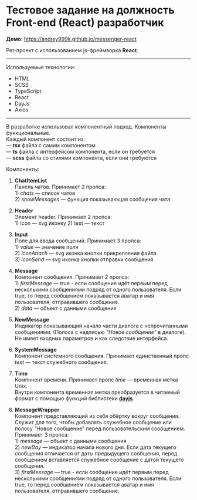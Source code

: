 # Тестовое задание на должность Front-end (React) разработчик

**Демо:** <https://andrey999k.github.io/messenger-react>

Pet-проект с использованием js-фреймворка **React**.

***

Используемые технологии:
* HTML
* SCSS
* TypeScript
* React
* DayJs
* Axios

***

В разработке использовал компонентный подход. Компоненты функциональные.  
Каждый компонент состоит из:  
— **tsx** файла с самим компонентом  
— **ts** файла с интерфейсом компонента, если он требуется  
— **scss** файла со стилями компонента, если они требуются  
  
Компоненты:
  
  1. **ChatItemList**  
  Панель чатов. Принимает 2 пропса:  
    1) _chats_ — список чатов  
    2) _showMessages_ — функция показывающая сообщения чата  
      
  2. **Header**  
  Элемент header. Принимает 2 пропса:  
    1) icon — svg иконку
    2) text — текст  
      
  3. **Input**  
  Поле для ввода сообщений. Принимает 3 пропса:  
    1) _value_ — значение поля  
    2) _iconAttach_ — svg иконка кнопки прикрепления файла  
    3) _iconSend_ — svg иконка кнопки отправки сообщения  
      
  4. **Message**  
  Компонент сообщения. Принимает 2 пропса:  
    1) _firstMessage_ — true - если сообщение идёт первым перед несколькими сообщениями подряд от одного пользователя. Если true, то перед сообщением показывается аватар и имя пользователя, отправившего сообщение.  
    2) _data_ — объект с данными сообщения  
    
  5. **NewMessage**  
  Индикатор показывающий начало части диалога с непрочитанными сообщениями. (Полоса с надписью _"Новое сообщение"_ в диалоге).  
  Не имеет входных параметров и как следствие интерфейса.
    
  6. **SystemMessage**  
  Компонент системного сообщения. Принимает единственный пропс _text_ — текст служебного сообщения.  
    
  7. **Time**  
  Компннент времени. Принимает пропс _time_ — временная метка Unix.  
  Внутри компонента временная метка преобразуется в читаемый формат с помощью функций библиотеки [**dayjs**](https://day.js.org/).
    
  8. **MessageWrapper**  
  Компонент представляющий из себя обёртку вокруг сообщения. Служит для того, чтобы добавлять служебное сообщение или полосу "Новое сообщение" перед пользовательским сообщением.  
  Принимает 3 пропса:  
    1) _message_ — объект с данными сообщения  
    2) _newDay_ — индикатор начала нового дня. Если дата текущего сообщения отличается от даты предыдущего сообщения, перед сообщением вставляется служебное сообщение с датой текущего сообщения.  
    3) _firstMessage_ — true - если сообщение идёт первым перед несколькими сообщениями подряд от одного пользователя. Если true, то перед сообщением показывается аватар и имя пользователя, отправившего сообщение.  
    
